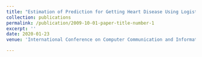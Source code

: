 ```yaml
---
title: "Estimation of Prediction for Getting Heart Disease Using Logistic Regression Model of Machine Learning,"
collection: publications
permalink: /publication/2009-10-01-paper-title-number-1
excerpt: ''
date: 2020-01-23
venue: 'International Conference on Computer Communication and Informatics (ICCCI-2020)-IEEE'

---
```

